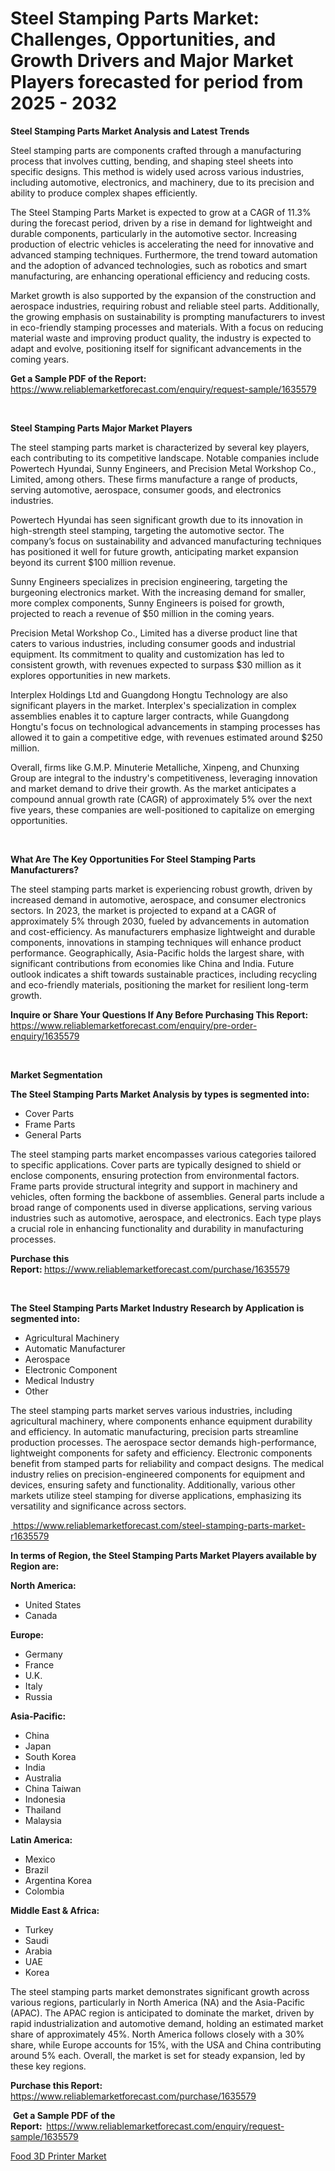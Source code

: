 <p><h1>Steel Stamping Parts Market: Challenges, Opportunities, and Growth Drivers and Major Market Players forecasted for period from 2025 - 2032</h1></p><p><strong>Steel Stamping Parts Market Analysis and Latest Trends</strong></p>
<p><p>Steel stamping parts are components crafted through a manufacturing process that involves cutting, bending, and shaping steel sheets into specific designs. This method is widely used across various industries, including automotive, electronics, and machinery, due to its precision and ability to produce complex shapes efficiently.</p><p>The Steel Stamping Parts Market is expected to grow at a CAGR of 11.3% during the forecast period, driven by a rise in demand for lightweight and durable components, particularly in the automotive sector. Increasing production of electric vehicles is accelerating the need for innovative and advanced stamping techniques. Furthermore, the trend toward automation and the adoption of advanced technologies, such as robotics and smart manufacturing, are enhancing operational efficiency and reducing costs.</p><p>Market growth is also supported by the expansion of the construction and aerospace industries, requiring robust and reliable steel parts. Additionally, the growing emphasis on sustainability is prompting manufacturers to invest in eco-friendly stamping processes and materials. With a focus on reducing material waste and improving product quality, the industry is expected to adapt and evolve, positioning itself for significant advancements in the coming years.</p></p>
<p><strong>Get a Sample PDF of the Report:&nbsp;</strong> <a href="https://www.reliablemarketforecast.com/enquiry/request-sample/1635579?utm_campaign=3049&utm_medium=2&utm_source=Github&utm_content=ia&utm_term=08042025&utm_id=steel-stamping-parts">https://www.reliablemarketforecast.com/enquiry/request-sample/1635579</a></p>
<p>&nbsp;</p>
<p><strong>Steel Stamping Parts Major Market Players</strong></p>
<p><p>The steel stamping parts market is characterized by several key players, each contributing to its competitive landscape. Notable companies include Powertech Hyundai, Sunny Engineers, and Precision Metal Workshop Co., Limited, among others. These firms manufacture a range of products, serving automotive, aerospace, consumer goods, and electronics industries.</p><p>Powertech Hyundai has seen significant growth due to its innovation in high-strength steel stamping, targeting the automotive sector. The company’s focus on sustainability and advanced manufacturing techniques has positioned it well for future growth, anticipating market expansion beyond its current $100 million revenue.</p><p>Sunny Engineers specializes in precision engineering, targeting the burgeoning electronics market. With the increasing demand for smaller, more complex components, Sunny Engineers is poised for growth, projected to reach a revenue of $50 million in the coming years.</p><p>Precision Metal Workshop Co., Limited has a diverse product line that caters to various industries, including consumer goods and industrial equipment. Its commitment to quality and customization has led to consistent growth, with revenues expected to surpass $30 million as it explores opportunities in new markets.</p><p>Interplex Holdings Ltd and Guangdong Hongtu Technology are also significant players in the market. Interplex's specialization in complex assemblies enables it to capture larger contracts, while Guangdong Hongtu's focus on technological advancements in stamping processes has allowed it to gain a competitive edge, with revenues estimated around $250 million.</p><p>Overall, firms like G.M.P. Minuterie Metalliche, Xinpeng, and Chunxing Group are integral to the industry's competitiveness, leveraging innovation and market demand to drive their growth. As the market anticipates a compound annual growth rate (CAGR) of approximately 5% over the next five years, these companies are well-positioned to capitalize on emerging opportunities.</p></p>
<p>&nbsp;</p>
<p><strong>What Are The Key Opportunities For Steel Stamping Parts Manufacturers?</strong></p>
<p><p>The steel stamping parts market is experiencing robust growth, driven by increased demand in automotive, aerospace, and consumer electronics sectors. In 2023, the market is projected to expand at a CAGR of approximately 5% through 2030, fueled by advancements in automation and cost-efficiency. As manufacturers emphasize lightweight and durable components, innovations in stamping techniques will enhance product performance. Geographically, Asia-Pacific holds the largest share, with significant contributions from economies like China and India. Future outlook indicates a shift towards sustainable practices, including recycling and eco-friendly materials, positioning the market for resilient long-term growth.</p></p>
<p><strong>Inquire or Share Your Questions If Any Before Purchasing This Report:</strong> <a href="https://www.reliablemarketforecast.com/enquiry/pre-order-enquiry/1635579?utm_campaign=3049&utm_medium=2&utm_source=Github&utm_content=ia&utm_term=08042025&utm_id=steel-stamping-parts">https://www.reliablemarketforecast.com/enquiry/pre-order-enquiry/1635579</a></p>
<p>&nbsp;</p>
<p><strong>Market Segmentation</strong></p>
<p><strong>The Steel Stamping Parts Market Analysis by types is segmented into:</strong></p>
<p><ul><li>Cover Parts</li><li>Frame Parts</li><li>General Parts</li></ul></p>
<p><p>The steel stamping parts market encompasses various categories tailored to specific applications. Cover parts are typically designed to shield or enclose components, ensuring protection from environmental factors. Frame parts provide structural integrity and support in machinery and vehicles, often forming the backbone of assemblies. General parts include a broad range of components used in diverse applications, serving various industries such as automotive, aerospace, and electronics. Each type plays a crucial role in enhancing functionality and durability in manufacturing processes.</p></p>
<p><strong>Purchase this Report:&nbsp;</strong><a href="https://www.reliablemarketforecast.com/purchase/1635579?utm_campaign=3049&utm_medium=2&utm_source=Github&utm_content=ia&utm_term=08042025&utm_id=steel-stamping-parts">https://www.reliablemarketforecast.com/purchase/1635579</a></p>
<p>&nbsp;</p>
<p><strong>The Steel Stamping Parts Market Industry Research by Application is segmented into:</strong></p>
<p><ul><li>Agricultural Machinery</li><li>Automatic Manufacturer</li><li>Aerospace</li><li>Electronic Component</li><li>Medical Industry</li><li>Other</li></ul></p>
<p><p>The steel stamping parts market serves various industries, including agricultural machinery, where components enhance equipment durability and efficiency. In automatic manufacturing, precision parts streamline production processes. The aerospace sector demands high-performance, lightweight components for safety and efficiency. Electronic components benefit from stamped parts for reliability and compact designs. The medical industry relies on precision-engineered components for equipment and devices, ensuring safety and functionality. Additionally, various other markets utilize steel stamping for diverse applications, emphasizing its versatility and significance across sectors.</p></p>
<p><a href="https://www.reliablemarketforecast.com/steel-stamping-parts-market-r1635579?utm_campaign=3049&utm_medium=2&utm_source=Github&utm_content=ia&utm_term=08042025&utm_id=steel-stamping-parts">&nbsp;https://www.reliablemarketforecast.com/steel-stamping-parts-market-r1635579</a></p>
<p><strong>In terms of Region, the Steel Stamping Parts Market Players available by Region are:</strong></p>
<p>
    <p> <strong> North America: </strong>
        <ul>
            <li>United States</li>
            <li>Canada</li>
        </ul>
        </p> 
    <p> <strong> Europe: </strong>
        <ul>
            <li>Germany</li>
            <li>France</li>
            <li>U.K.</li>
            <li>Italy</li>
            <li>Russia</li>
        </ul>
        </p> 
    <p> <strong> Asia-Pacific: </strong>
        <ul>
            <li>China</li>
            <li>Japan</li>
            <li>South Korea</li>
            <li>India</li>
            <li>Australia</li>
            <li>China Taiwan</li>
            <li>Indonesia</li>
            <li>Thailand</li>
            <li>Malaysia</li>
        </ul>
        </p> 
    <p> <strong> Latin America: </strong>
        <ul>
            <li>Mexico</li>
            <li>Brazil</li>
            <li>Argentina Korea</li>
            <li>Colombia</li>
        </ul>
        </p> 
    <p> <strong> Middle East & Africa: </strong>
        <ul>
            <li>Turkey</li>
            <li>Saudi</li>
            <li>Arabia</li>
            <li>UAE</li>
            <li>Korea</li>
        </ul>
    </p>
    </p>
<p><p>The steel stamping parts market demonstrates significant growth across various regions, particularly in North America (NA) and the Asia-Pacific (APAC). The APAC region is anticipated to dominate the market, driven by rapid industrialization and automotive demand, holding an estimated market share of approximately 45%. North America follows closely with a 30% share, while Europe accounts for 15%, with the USA and China contributing around 5% each. Overall, the market is set for steady expansion, led by these key regions.</p></p>
<p><strong>Purchase this Report: </strong><a href="https://www.reliablemarketforecast.com/purchase/1635579?utm_campaign=3049&utm_medium=2&utm_source=Github&utm_content=ia&utm_term=08042025&utm_id=steel-stamping-parts">https://www.reliablemarketforecast.com/purchase/1635579</a></p>
<p>&nbsp;<strong>Get a Sample PDF of the Report:&nbsp;&nbsp;</strong><a href="https://www.reliablemarketforecast.com/enquiry/request-sample/1635579?utm_campaign=3049&utm_medium=2&utm_source=Github&utm_content=ia&utm_term=08042025&utm_id=steel-stamping-parts">https://www.reliablemarketforecast.com/enquiry/request-sample/1635579</a></p>
<p><strong></strong></p>
<p><p><a href="https://github.com/briandahm87/Market-Research-Report-List-1/blob/main/food-3d-printer-market.md?utm_campaign=3049&utm_medium=2&utm_source=Github&utm_content=ia&utm_term=08042025&utm_id=steel-stamping-parts">Food 3D Printer Market</a></p></p>